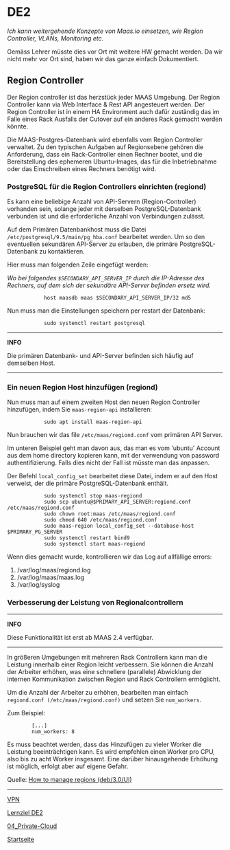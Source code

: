 # DE2
*Ich kann weitergehende Konzepte von Maas.io einsetzen, wie Region Controller, VLANs, Monitoring etc.*

Gemäss Lehrer müsste dies vor Ort mit weitere HW gemacht werden. Da wir nicht mehr vor Ort sind, haben wir das ganze einfach Dokumentiert.

## Region Controller

Der Region controller ist das herzstück jeder MAAS Umgebung. Der Region Controller kann via Web Interface & Rest API angesteuert werden. 
Der Region Controller ist in einem HA Environment auch dafür zuständig das im Falle eines Rack Ausfalls der Cutover auf ein anderes Rack gemacht werden könnte. 

Die MAAS-Postgres-Datenbank wird ebenfalls vom Region Controller verwaltet. Zu den typischen Aufgaben auf Regionsebene gehören die Anforderung, dass ein Rack-Controller einen Rechner bootet, und die Bereitstellung des ephemeren Ubuntu-Images, das für die Inbetriebnahme oder das Einschreiben eines Rechners benötigt wird.

### PostgreSQL für die Region Controllers einrichten (regiond)

Es kann eine beliebige Anzahl von API-Servern (Region-Controller) vorhanden sein, solange jeder mit derselben PostgreSQL-Datenbank verbunden ist und die erforderliche Anzahl von Verbindungen zulässt.

Auf dem Primären Datenbankhost muss die Datei `/etc/postgresql/9.5/main/pg_hba.conf` bearbeitet werden. Um so den eventuellen sekundären API-Server zu erlauben, die primäre PostgreSQL-Datenbank zu kontaktieren.

Hier muss man folgenden Zeile eingefügt werden:

*Wo bei folgendes `$SECONDARY_API_SERVER_IP` durch die IP-Adresse des Rechners, auf dem sich der sekundäre API-Server befinden ersetz wird.*

                host maasdb maas $SECONDARY_API_SERVER_IP/32 md5

Nun muss man die Einstellungen speichern per restart der Datenbank:

                sudo systemctl restart postgresql

---
**INFO**

Die primären Datenbank- und API-Server befinden sich häufig auf demselben Host.

---

### Ein neuen Region Host hinzufügen (regiond)

Nun muss man auf einem zweiten Host den neuen Region Controller hinzufügen, indem Sie `maas-region-api` installieren:

                sudo apt install maas-region-api

Nun brauchen wir das file `/etc/maas/regiond.conf` vom primären API Server.

Im unteren Beispiel geht man davon aus, das man es vom 'ubuntu' Account aus dem home directory kopieren kann, mit der verwendung von password authentifizierung. Falls dies nicht der Fall ist müsste man das anpassen.

Der Befehl `local_config_set` bearbeitet diese Datei, indem er auf den Host verweist, der die primäre PostgreSQL-Datenbank enthält.

                sudo systemctl stop maas-regiond
                sudo scp ubuntu@$PRIMARY_API_SERVER:regiond.conf /etc/maas/regiond.conf
                sudo chown root:maas /etc/maas/regiond.conf
                sudo chmod 640 /etc/maas/regiond.conf
                sudo maas-region local_config_set --database-host $PRIMARY_PG_SERVER
                sudo systemctl restart bind9
                sudo systemctl start maas-regiond

Wenn dies gemacht wurde, kontrollieren wir das Log auf allfällige errors:

1. /var/log/maas/regiond.log
2. /var/log/maas/maas.log
3. /var/log/syslog

### Verbesserung der Leistung von Regionalcontrollern

---
**INFO**

Diese Funktionalität ist erst ab MAAS 2.4 verfügbar.

---

In größeren Umgebungen mit mehreren Rack Controllern kann man die Leistung innerhalb einer Region leicht verbessern. Sie können die Anzahl der Arbeiter erhöhen, was eine schnellere (parallele) Abwicklung der internen Kommunikation zwischen Region und Rack Controllern ermöglicht.

Um die Anzahl der Arbeiter zu erhöhen, bearbeiten man einfach `regiond.conf (/etc/maas/regiond.conf)` und setzen Sie `num_workers`. 

Zum Beispiel:

            [...]
            num_workers: 8

Es muss beachtet werden, dass das Hinzufügen zu vieler Worker die Leistung beeinträchtigen kann. Es wird empfehlen einen Worker pro CPU, also bis zu acht Worker insgesamt. Eine darüber hinausgehende Erhöhung ist möglich, erfolgt aber auf eigene Gefahr.

Quelle: [How to manage regions (deb/3.0/UI)](https://maas.io/docs/deb/3.0/ui/region-controllers#heading--postgresql-setup)

___

[VPN](../04_Private-Cloud/DE2_VLANs.md)

[Lernziel DE2](../04_Private-Cloud/DE2.md)

[04_Private-Cloud](../04_Private-Cloud)

[Startseite](https://github.com/ask-yo-girl-about-me/Project-Future)